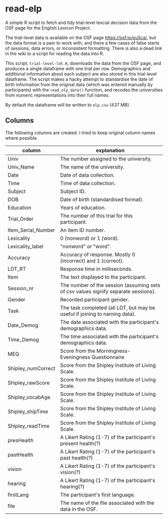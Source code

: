 # read-elp

A simple R script to fetch and tidy trial-level lexcial decision data from the OSF page for the English Lexicon Project.

The trial-level data is available on the OSF page https://osf.io/eu5ca/, but the data format is a pain to work with, and there a few cases of false starts of sessions, data errors, or inconsistent formatting. There is also a dead link in the wiki to a script for reading the data into R.

This script, `trial-level-ldt.R`, downloads the data from the OSF page, and produces a single dataframe with one trial per row. Demographics and additional information about each subject are also stored in this trial-level dataframe. The script makes a hacky attempt to standardise the date of birth information from the original data (which was entered manually by participants) with the `read_elp_date()` function, and recodes the universities from numeric representations into their full names.

By default the dataframe will be written to `elp.csv` (437 MB).

## Columns

The following columns are created. I tried to keep original column names where possible.

| column             | explanation                                                                        |
|--------------------|------------------------------------------------------------------------------------|
| Univ               | The number assigned to the university.                                             |
| Univ_Name          | The name of the university.                                                        |
| Date               | Date of data collection.                                                           |
| Time               | Time of data collection.                                                           |
| Subject            | Subject ID.                                                                        |
| DOB                | Date of birth (standardised format).                                               |
| Education          | Years of education.                                                                |
| Trial_Order        | The number of this trial for this participant.                                     |
| Item_Serial_Number | An item ID number.                                                                 |
| Lexicality         | 0 (nonword) or 1 (word).                                                           |
| Lexicality_label   | "nonword" or "word".                                                               |
| Accuracy           | Accuracy of response. Mostly 0 (incorrect) and 1 (correct).                        |
| LDT_RT             | Response time in milliseconds.                                                     |
| Item               | The text displayed to the participant.                                             |
| Session_nr         | The number of the session (assuming sets of csv values signify separate sessions). |
| Gender             | Recorded participant gender.                                                       |
| Task               | The task completed (all LDT, but may be useful if joining to naming data).         |
| Date_Demog         | The date associated with the participant's demographics data.                      |
| Time_Demog         | The time associated with the participant's demographics data.                      |
| MEQ                | Score from the Morningness-Eveningness Questionnaire                               |
| Shipley_numCorrect | Score from the Shipley Institute of Living Scale.                                  |
| Shipley_rawScore   | Score from the Shipley Institute of Living Scale.                                  |
| Shipley_vocabAge   | Score from the Shipley Institute of Living Scale.                                  |
| Shipley_shipTime   | Score from the Shipley Institute of Living Scale.                                  |
| Shipley_readTime   | Score from the Shipley Institute of Living Scale.                                  |
| presHealth         | A Likert Rating (1-7) of the participant's present health(?)                       |
| pastHealth         | A Likert Rating (1-7) of the participant's past health(?)                          |
| vision             | A Likert Rating (1-7) of the participant's vision(?)                               |
| hearing            | A Likert Rating (1-7) of the participant's hearing(?)                              |
| firstLang          | The participant's first language.                                                  |
| file               | The name of the file associated with the data in the OSF.                          |
